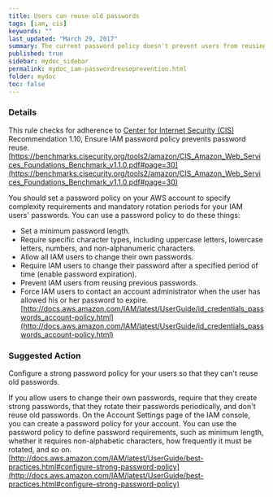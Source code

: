 ```yaml
---
title: Users can reuse old passwords
tags: [iam, cis]
keywords: ""
last_updated: "March 29, 2017"
summary: The current password policy doesn't prevent users from reusing their old passwords.
published: true
sidebar: mydoc_sidebar
permalink: mydoc_iam-passwordreuseprevention.html
folder: mydoc
toc: false
---
```


### Details  
This rule checks for adherence to [Center for Internet Security (CIS)](https://www.cisecurity.org/) Recommendation 1.10, Ensure IAM password policy prevents password reuse.  
[https://benchmarks.cisecurity.org/tools2/amazon/CIS_Amazon_Web_Services_Foundations_Benchmark_v1.1.0.pdf#page=30](https://benchmarks.cisecurity.org/tools2/amazon/CIS_Amazon_Web_Services_Foundations_Benchmark_v1.1.0.pdf#page=30)  

You should set a password policy on your AWS account to specify complexity requirements and mandatory rotation periods for your IAM users' passwords. You can use a password policy to do these things:  
* Set a minimum password length.  
* Require specific character types, including uppercase letters, lowercase letters, numbers, and non-alphanumeric characters.  
* Allow all IAM users to change their own passwords.  
* Require IAM users to change their password after a specified period of time (enable password expiration).  
* Prevent IAM users from reusing previous passwords.  
* Force IAM users to contact an account administrator when the user has allowed his or her password to expire.  
[http://docs.aws.amazon.com/IAM/latest/UserGuide/id_credentials_passwords_account-policy.html](http://docs.aws.amazon.com/IAM/latest/UserGuide/id_credentials_passwords_account-policy.html)  

### Suggested Action  
Configure a strong password policy for your users so that they can't reuse old passwords.  

If you allow users to change their own passwords, require that they create strong passwords, that they rotate their passwords periodically, and don't reuse old passwords. On the Account Settings page of the IAM console, you can create a password policy for your account. You can use the password policy to define password requirements, such as minimum length, whether it requires non-alphabetic characters, how frequently it must be rotated, and so on.  
[http://docs.aws.amazon.com/IAM/latest/UserGuide/best-practices.html#configure-strong-password-policy](http://docs.aws.amazon.com/IAM/latest/UserGuide/best-practices.html#configure-strong-password-policy)
